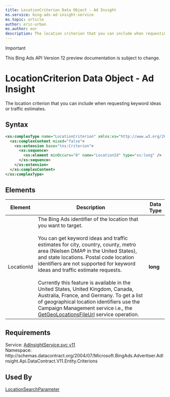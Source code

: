 ```yaml
---
title: LocationCriterion Data Object - Ad Insight
ms.service: bing-ads-ad-insight-service
ms.topic: article
author: eric-urban
ms.author: eur
description: The location criterion that you can include when requesting keyword ideas or traffic estimates.
---
```

> [!IMPORTANT]
> This Bing Ads API Version 12 preview documentation is subject to change.

# LocationCriterion Data Object - Ad Insight
The location criterion that you can include when requesting keyword ideas or traffic estimates.

## Syntax
```xml
<xs:complexType name="LocationCriterion" xmlns:xs="http://www.w3.org/2001/XMLSchema">
  <xs:complexContent mixed="false">
    <xs:extension base="tns:Criterion">
      <xs:sequence>
        <xs:element minOccurs="0" name="LocationId" type="xs:long" />
      </xs:sequence>
    </xs:extension>
  </xs:complexContent>
</xs:complexType>
```

## <a name="elements"></a>Elements

|Element|Description|Data Type|
|-----------|---------------|-------------|
|<a name="locationid"></a>LocationId|The Bing Ads identifier of the location that you want to target.<br/><br/>You can get keyword ideas and traffic estimates for city, country, county, metro area (Nielsen DMA® in the United States), and state locations. Postal code location identifiers are not supported for keyword ideas and traffic estimate requests.<br/><br/>Currently this feature is available in the United States, United Kingdom, Canada, Australia, France, and Germany. To get a list of geographical location identifiers use the Campaign Management service i.e., the [GetGeoLocationsFileUrl](../campaign-management-service/getgeolocationsfileurl.md) service operation.|**long**|

## Requirements
Service: [AdInsightService.svc v11](https://adinsight.api.bingads.microsoft.com/Api/Advertiser/AdInsight/v11/AdInsightService.svc)  
Namespace: http\://schemas.datacontract.org/2004/07/Microsoft.BingAds.Advertiser.AdInsight.Api.DataContract.V11.Entity.Criterions  

## Used By
[LocationSearchParameter](locationsearchparameter.md)  
